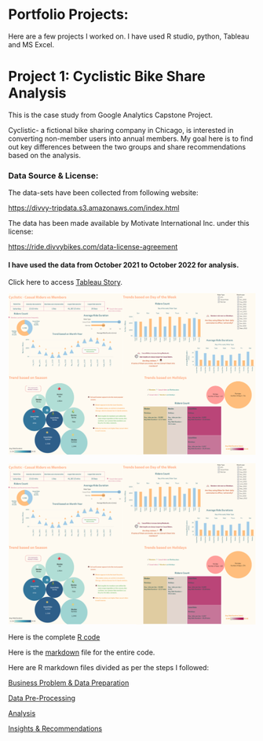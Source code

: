 # Portfolio Projects:

Here are a few projects I worked on. I have used R studio, python, Tableau and MS Excel.

# Project 1: Cyclistic Bike Share Analysis

This is the case study from Google Analytics Capstone Project.

Cyclistic- a fictional bike sharing company in Chicago, is interested in converting non-member users into annual members. My goal here is to find out key differences between the two groups and share recommendations based on the analysis.

### Data Source & License:

The data-sets have been collected from following website:

<https://divvy-tripdata.s3.amazonaws.com/index.html>

The data has been made available by Motivate International Inc. under this license:

<https://ride.divvybikes.com/data-license-agreement>

#### I have used the data from October 2021 to October 2022 for analysis.

Click here to access [Tableau Story](https://public.tableau.com/app/profile/gayatri.paul/viz/Cyclistic_Dashboard_16733809243250/Story1).

![k](https://github.com/GayatriPaul-DataAnalyst/Portfolio/blob/main/Tableau.png)

![k](https://github.com/GayatriPaul-DataAnalyst/Portfolio/blob/main/Tableau_1.png)

Here is the complete [R code](https://github.com/GayatriPaul-DataAnalyst/Portfolio/blob/main/R%20Code%20for%20Cyclistic%20Data%20Analysis)

Here is the [markdown](https://github.com/GayatriPaul-DataAnalyst/Portfolio/blob/main/Cyclistic%20Data%20Analysis%20-%20Yearly%20Overview.pdf) file for the entire code.

Here are R markdown files divided as per the steps I followed:

[Business Problem & Data Preparation](https://github.com/GayatriPaul-DataAnalyst/Portfolio/blob/main/Cyclistic%20Data%20Analysis%20-%20Business%20Problem.pdf)

[Data Pre-Processing](https://github.com/GayatriPaul-DataAnalyst/Portfolio/blob/main/Cyclistic%20Data%20Analysis%20-%20Data%20Processing.pdf)

[Analysis](https://github.com/GayatriPaul-DataAnalyst/Portfolio/blob/main/Cyclistic%20Data%20Analysis%20-%20Analysis.pdf)

[Insights & Recommendations](https://github.com/GayatriPaul-DataAnalyst/Portfolio/blob/main/Cyclistic%20Data%20Analysis%20-%20Findings%20and%20Recommendations.pdf)
